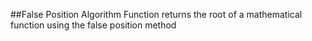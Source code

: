 ##False Position Algorithm
Function returns the root of a mathematical function using the false position method
